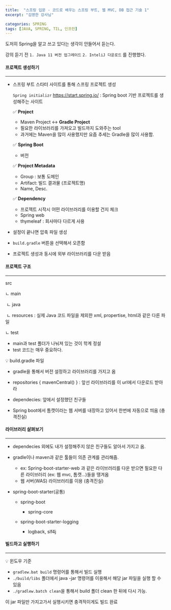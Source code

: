 ```yaml
---
title:  "스프링 입문 - 코드로 배우는 스프링 부트, 웹 MVC, DB 접근 기술 1"
excerpt: "김영한 강사님"

categories: SPRING
tags: [JAVA, SPRING, TIL, 인프런]
---
```






도저히 Spring을 알고 쓰고 있다는 생각이 안들어서 듣는다.

강의 듣기 전 `1. Java 11 버전 업그레이드` `2. InteliJ 다운로드` 를 진행했다. 



#### 프로젝트 생성하기

---

* 스프링 부트 스타터 사이트를 통해 스프링 프로젝트 생성

  `Spring initializr` https://start.spring.io/ : Spring boot 기반 프로젝트를 생성해주는 사이트

  :white_check_mark: **Project**

  * Maven Project <-> **Gradle Project**
  * 필요한 라이브러리를 가져오고 빌드까지 도와주는 tool
  * 과거에는 Maven을 많이 사용했지만 요즘 추세는 Gradle을 많이 사용함. 

  

  :white_check_mark: **Spring Boot**

  * 버전

  

  :white_check_mark: **Project Metadata**

  * Group : 보통 도메인
  * Artifact: 빌드 결과물 (프로젝트명)
  * Name, Desc.

  

  :white_check_mark: **Dependency**

  * 프로젝트 시작시 어떤 라이브러리를 이용할 건지 체크
  * Spring web
  * thymeleaf : 회사마다 다르게 사용



* 설정이 끝나면 압축 파일 생성
* `build.gradle` 버튼을 선택해서 오픈함
* 프로젝트 생성과 동시에 외부 라이브러리를 다운 받음 



#### 프로젝트 구조

---

src

ㄴ main

​	ㄴ java

​	ㄴ resources : 실제 Java 코드 파일을 제외한 xml, propertise, html과 같은 다른 파일

ㄴ test

* main과 test 폴더가 나눠져 있는 것이 학계 정설
* test 코드는 매우 중요하다.



:bulb: build.gradle 파일

* gradle을 통해서 버전 설정하고 라이브러리를 가지고 옴
* repositories { mavenCentral() } : 앞선 라이브러리를 이 url에서 다운로드 받아라
* dependecies: 앞에서 설정했던 친구들



* Spring boot에서 톰캣이라는 웹 서버를 내장하고 있어서 한번에 자동으로 띄움 (충격진실)



#### 라이브러리 살펴보기

---

* dependecies 외에도 내가 설정해주지 않은 친구들도 알아서 가지고 옴. 
* gradle이나 maven과 같은 툴들이 의존 관계를 관리해줌.
  * ex: Spring-boot-starter-web 과 같은 라이브러리를 다운 받으면 필요한 다른 라이브러리 (ex: 웹 mvc, 톰캣...)들을 땡겨옴
  * 웹 서버(WAS) 라이브러리를 이용 (충격진실)

* spring-boot-starter(공통)

  * spring-boot

    * spring-core

  * spring-boot-starter-logging

    * logback, slf4j

    

#### 빌드하고 실행하기

---

:bulb: 윈도우 기준

* `gradlew.bat build` 명령어를 통해서 빌드 실행
* `./build/libs` 폴더에서 java -jar 명령어를 이용해서 해당 jar 파일을 실행 할 수 있음
* `./gradlew.batch clean`을 통해서 build 폴더 clean 한 뒤에 다시 가능. 

이 jar 파일만 가지고가서 실행시키면 충격적이게도 빌드 완료







